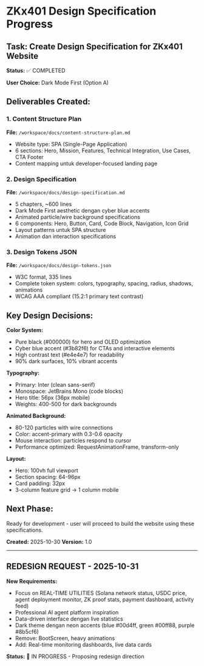 # ZKx401 Design Specification Progress

## Task: Create Design Specification for ZKx401 Website

**Status:** ✅ COMPLETED

**User Choice:** Dark Mode First (Option A)

## Deliverables Created:

### 1. Content Structure Plan
**File:** `/workspace/docs/content-structure-plan.md`
- Website type: SPA (Single-Page Application)
- 6 sections: Hero, Mission, Features, Technical Integration, Use Cases, CTA Footer
- Content mapping untuk developer-focused landing page

### 2. Design Specification
**File:** `/workspace/docs/design-specification.md`
- 5 chapters, ~600 lines
- Dark Mode First aesthetic dengan cyber blue accents
- Animated particle/wire background specifications
- 6 components: Hero, Button, Card, Code Block, Navigation, Icon Grid
- Layout patterns untuk SPA structure
- Animation dan interaction specifications

### 3. Design Tokens JSON
**File:** `/workspace/docs/design-tokens.json`
- W3C format, 335 lines
- Complete token system: colors, typography, spacing, radius, shadows, animations
- WCAG AAA compliant (15.2:1 primary text contrast)

## Key Design Decisions:

**Color System:**
- Pure black (#000000) for hero and OLED optimization
- Cyber blue accent (#3b82f6) for CTAs and interactive elements
- High contrast text (#e4e4e7) for readability
- 90% dark surfaces, 10% vibrant accents

**Typography:**
- Primary: Inter (clean sans-serif)
- Monospace: JetBrains Mono (code blocks)
- Hero title: 56px (36px mobile)
- Weights: 400-500 for dark backgrounds

**Animated Background:**
- 80-120 particles with wire connections
- Color: accent-primary with 0.3-0.6 opacity
- Mouse interaction: particles respond to cursor
- Performance optimized: RequestAnimationFrame, transform-only

**Layout:**
- Hero: 100vh full viewport
- Section spacing: 64-96px
- Card padding: 32px
- 3-column feature grid → 1 column mobile

## Next Phase:
Ready for development - user will proceed to build the website using these specifications.

**Created:** 2025-10-30
**Version:** 1.0

---

## REDESIGN REQUEST - 2025-10-31

**New Requirements:**
- Focus on REAL-TIME UTILITIES (Solana network status, USDC price, agent deployment monitor, ZK proof stats, payment dashboard, activity feed)
- Professional AI agent platform inspiration
- Data-driven interface dengan live statistics
- Dark theme dengan neon accents (blue #00d4ff, green #00ff88, purple #8b5cf6)
- Remove: BootScreen, heavy animations
- Add: Real-time monitoring dashboards, live data cards

**Status:** 🔄 IN PROGRESS - Proposing redesign direction
